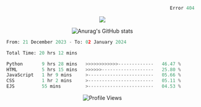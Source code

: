 ```python
                                                            Error 404   :(
```

<p align="center">
  <a href="https://skillicons.dev">
    <img src="https://skillicons.dev/icons?i=py,ts,rust,java" />
  </a>
</p>

<p align="center">
  <img alt="Anurag's GitHub stats" src="https://github-readme-stats.vercel.app/api?username=Kernel-rb&show_icons=true&theme=tokyonight">
</p>



<!--START_SECTION:waka-->

```python
From: 21 December 2023 - To: 02 January 2024

Total Time: 20 hrs 12 mins

Python       9 hrs 28 mins   >>>>>>>>>>>>-------------   46.47 %
HTML         5 hrs 15 mins   >>>>>>-------------------   25.80 %
JavaScript   1 hr 9 mins     >------------------------   05.66 %
CSS          1 hr 2 mins     >------------------------   05.11 %
EJS          55 mins         >------------------------   04.53 %
```

<!--END_SECTION:waka-->


<div align="center">
  <img src="https://komarev.com/ghpvc/?username=Kernel-rb&label=PROFILE+VIEWS" alt="Profile Views">
</div>
